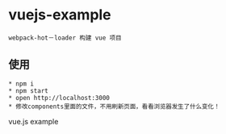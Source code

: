 # vuejs-example
	webpack-hot－loader 构建 vue 项目
## 使用
	* npm i
	* npm start
	* open http://localhost:3000
	* 修改components里面的文件，不用刷新页面，看看浏览器发生了什么变化！
vue.js example
